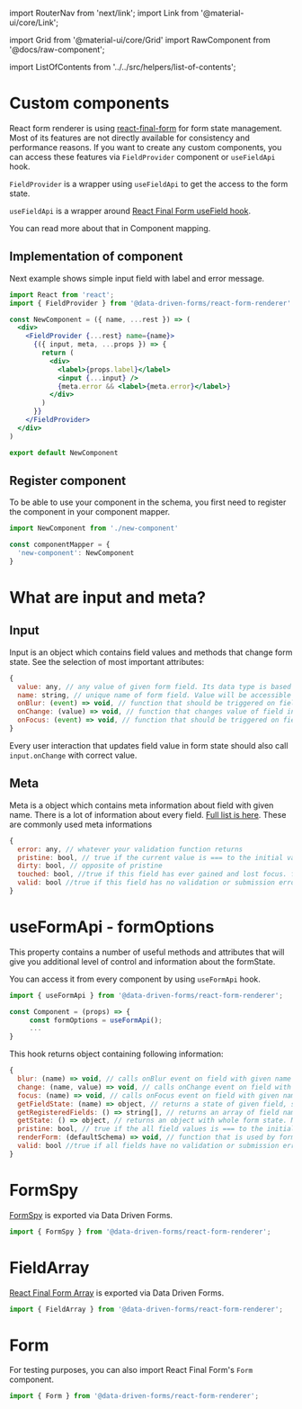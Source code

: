 import RouterNav from 'next/link';
import Link from '@material-ui/core/Link';

import Grid from '@material-ui/core/Grid'
import RawComponent from '@docs/raw-component';

import ListOfContents from '../../src/helpers/list-of-contents';

<Grid container item>
<Grid item xs={12} md={10}>

# Custom components

React form renderer is using [react-final-form](https://github.com/final-form/react-final-form) for form state management.
Most of its features are not directly available for consistency and performance reasons. If you want to create any custom
components, you can access these features via `FieldProvider` component or `useFieldApi` hook.

`FieldProvider` is a wrapper using `useFieldApi` to get the access to the form state.

`useFieldApi` is a wrapper around [React Final Form useField hook](https://final-form.org/docs/react-final-form/api/useField).

You can read more about that in <RouterNav href="/renderer/component-mapping"><Link href="/renderer/component-mapping">Component mapping</Link></RouterNav>.

## Implementation of component

Next example shows simple input field with label and error message.

```jsx
import React from 'react';
import { FieldProvider } from '@data-driven-forms/react-form-renderer'

const NewComponent = ({ name, ...rest }) => (
  <div>
    <FieldProvider {...rest} name={name}>
      {({ input, meta, ...props }) => {
        return (
          <div>
            <label>{props.label}</label>
            <input {...input} />
            {meta.error && <label>{meta.error}</label>}
          </div>
        )
      }}
    </FieldProvider>
  </div>
)

export default NewComponent
```

## Register component

To be able to use your component in the schema, you first need to register the component in your component mapper.

```jsx
import NewComponent from './new-component'

const componentMapper = {
  'new-component': NewComponent
}
```

# What are input and meta?

## Input

Input is an object which contains field values and methods that change form state. See the selection of most important attributes:

```jsx
{
  value: any, // any value of given form field. Its data type is based on field data type
  name: string, // unique name of form field. Value will be accessible under this key in form state
  onBlur: (event) => void, // function that should be triggered on field blur event
  onChange: (value) => void, // function that changes value of field in formState. Should be called whenever you want to change value of field
  onFocus: (event) => void, // function that should be triggered on field focus event
}
```

Every user interaction that updates field value in form state should also call `input.onChange` with correct value.

## Meta

Meta is a object which contains meta information about field with given name. There is a lot of information about every field.
[Full list is here](https://final-form.org/docs/react-final-form/types/FieldRenderProps#metaactive). These are commonly used meta informations
```jsx
{
  error: any, // whatever your validation function returns
  pristine: bool, // true if the current value is === to the initial value, false if the values are !==.
  dirty: bool, // opposite of pristine
  touched: bool, //true if this field has ever gained and lost focus. false otherwise. Useful for knowing when to display error messages.
  valid: bool //true if this field has no validation or submission errors. false otherwise.
}
```

# useFormApi - formOptions

This property contains a number of useful methods and attributes that will give you additional level of control
and information about the formState.

You can access it from every component by using `useFormApi` hook.

```jsx
import { useFormApi } from '@data-driven-forms/react-form-renderer';

const Component = (props) => {
     const formOptions = useFormApi();
     ...
}
```

This hook returns object containing following information:

```jsx
{
  blur: (name) => void, // calls onBlur event on field with given name
  change: (name, value) => void, // calls onChange event on field with given name
  focus: (name) => void, // calls onFocus event on field with given name
  getFieldState: (name) => object, // returns a state of given field, state contains input and meta information of field
  getRegisteredFields: () => string[], // returns an array of field names that are rendered in DOM
  getState: () => object, // returns an object with whole form state. More info https://final-form.org/docs/final-form/types/FormState
  pristine: bool, // true if the all field values is === to the initial values, false if the values are !==.
  renderForm: (defaultSchema) => void, // function that is used by form renderer to render form fields defined by defaultSchema; can be used for schema nesting
  valid: bool //true if all fields have no validation or submission errors. false otherwise.
}
```

# FormSpy

[FormSpy](https://final-form.org/docs/react-final-form/api/FormSpy) is exported via Data Driven Forms.

```jsx
import { FormSpy } from '@data-driven-forms/react-form-renderer';
```

# FieldArray

[React Final Form Array](https://github.com/final-form/react-final-form-arrays) is exported via Data Driven Forms.

```jsx
import { FieldArray } from '@data-driven-forms/react-form-renderer';
```

# Form

For testing purposes, you can also import React Final Form's `Form` component.

```jsx
import { Form } from '@data-driven-forms/react-form-renderer';
```

</Grid>
<Grid item xs={false} md={2}>
  <ListOfContents file="renderer/field-provider" />
</Grid>
</Grid>
